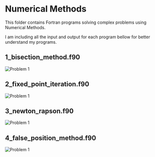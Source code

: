 # Numerical Methods
This folder contains Fortran programs solving complex problems using Numerical Methods.

I am including all the input and output for each program bellow for better understand my programs.

## 1_bisection_method.f90
![Problem 1](https://mmm.sh/github/fortran/numerical/bisection.png)

## 2_fixed_point_iteration.f90
![Problem 1](https://mmm.sh/github/fortran/numerical/fixed_point.png)

## 3_newton_rapson.f90
![Problem 1](https://mmm.sh/github/fortran/numerical/newton_rapson.png)

## 4_false_position_method.f90
![Problem 1](https://mmm.sh/github/fortran/numerical/false_position.png)
